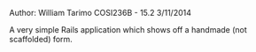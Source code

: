 Author: William Tarimo
COSI236B - 15.2
3/11/2014


A very simple Rails application which shows off a handmade (not scaffolded) form.